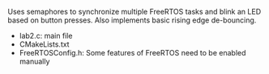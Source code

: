Uses semaphores to synchronize multiple FreeRTOS tasks and blink an LED based on button presses.  Also implements basic rising edge de-bouncing.

- lab2.c: main file
- CMakeLists.txt
- FreeRTOSConfig.h: Some features of FreeRTOS need to be enabled manually

